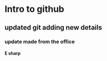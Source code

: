 # Intro to github

## updated git adding new details

### update made from the office

#### E sharp

